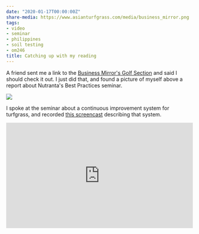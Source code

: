 ```yaml
---
date: "2020-01-17T00:00:00Z"
share-media: https://www.asianturfgrass.com/media/business_mirror.png
tags:
- video
- seminar
- philippines
- soil testing
- om246
title: Catching up with my reading
---
```


A friend sent me a link to the [Business Mirror's Golf Section](https://issuu.com/businessmirror/docs/businessmirror_november_30__2019/5) and said I should check it out. I just did that, and found a picture of myself above a report about Nutranta's Best Practices seminar.

![](/media/business_mirror_v2.png)

I spoke at the seminar about a continuous improvement system for turfgrass, and recorded [this screencast](https://vimeo.com/375475148) describing that system.

<div style="padding:56.25% 0 0 0;position:relative;"><iframe src="https://player.vimeo.com/video/375475148" style="position:absolute;top:0;left:0;width:100%;height:100%;" frameborder="0" allow="autoplay; fullscreen" allowfullscreen></iframe></div><script src="https://player.vimeo.com/api/player.js"></script>
